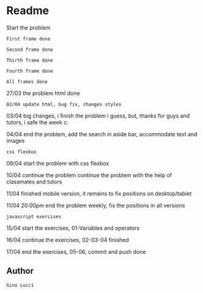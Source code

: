 # Readme
Start the problem

```
First frame done
```

```
Second frame done
```

```
Thirth frame done
```

```
Fourth frame done
```
```
All frames done
```

27/03 the problem html done

```
02/04 update html, bug fix, changes styles
```
03/04 big changes, i finish the problem i guess, but, thanks for guys and tutors, i safe the week c:

04/04 end the problem, add the search in aside bar, accommodate text and images

```
css flexbox 
```

09/04 start the problem with css flexbox

10/04 continue the problem continue the problem with the help of classmates and tutors

11/04 finished mobile version, it remains to fix positions on desktop/tablet

11/04 20:00pm end the problem weekly, fix the positions in all versions

```
javascript exercises
```
15/04 start the exercises, 01-Variables and operators

16/04 continue the exercises, 02-03-04 finished

17/04 end the exercises, 05-06, commit and push done

## Author

    Gino Lucci